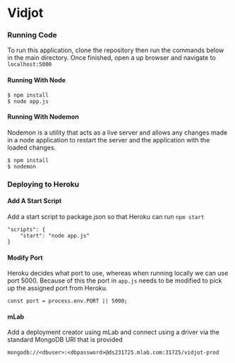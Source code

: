 # Vidjot

### Running Code
To run this application, clone the repository then run the commands below in the main directory. Once finished, open a up browser and navigate to ``` localhost:5000 ```

#### Running With Node
```
$ npm install
$ node app.js 
```

#### Running With Nodemon
Nodemon is a utility that acts as a live server and allows any changes made in a node application to restart the server and the application with the loaded changes.

```
$ npm install
$ nodemon
```

### Deploying to Heroku

#### Add A Start Script
Add a start script to package.json so that Heroku can run ```npm start```

```
"scripts": {
    "start": "node app.js"
}
```

#### Modify Port
Heroku decides what port to use, whereas when running locally we can use port 5000. Because of this the port in ```app.js``` needs to be modified to pick up the assigned port from Heroku.
```
const port = process.env.PORT || 5000;
```

#### mLab
Add a deployment creator using mLab and connect using a driver via the standard MongoDB URI that is provided
```
mongodb://<dbuser>:<dbpassword>@ds231725.mlab.com:31725/vidjot-prod
```
